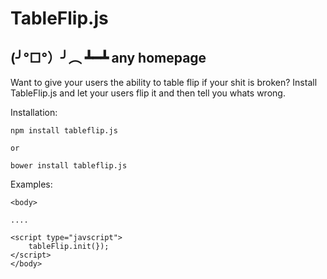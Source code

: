 # TableFlip.js

## (╯°□°）╯︵ ┻━┻ any homepage

Want to give your users the ability to table flip if your shit is broken?
Install TableFlip.js and let your users flip it and then tell you whats wrong.

Installation:

    npm install tableflip.js

    or

    bower install tableflip.js

Examples:

    <body>

    ....

    <script type="javscript"> 
        tableFlip.init(});
    </script>
    </body>